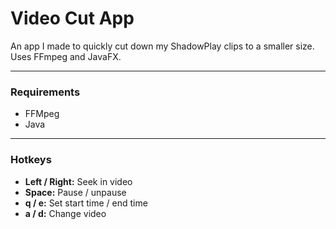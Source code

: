 <h1>Video Cut App</h1>
<p>An app I made to quickly cut down my ShadowPlay clips to a smaller size. Uses FFmpeg and JavaFX.</p>  

<hr>

<h3>Requirements</h3>
<ul>
    <li>FFMpeg</li>
    <li>Java</li>
</ul>

<hr>

<h3>Hotkeys</h3>
<ul>
    <li><b>Left / Right:</b> Seek in video</li>
    <li><b>Space:</b> Pause / unpause</li>
    <li><b>q / e:</b> Set start time / end time</li>
    <li><b>a / d:</b> Change video</li>
</ul>
